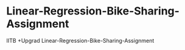 # Linear-Regression-Bike-Sharing-Assignment
IITB +Upgrad Linear-Regression-Bike-Sharing-Assignment 
